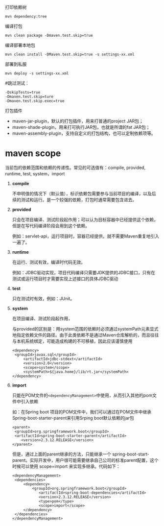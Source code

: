 打印依赖树

```
mvn dependency:tree
```

编译打包

```
mvn clean package -Dmaven.test.skip=true
```

编译部署本地包

```
mvn clean install -DMaven.test.skip=true -s settings-xx.xml
```

部署到私服

```
mvn deploy -s settings-xx.xml
```

#跳过测试：

```
-DskipTests=true
-Dmaven.test.skip=ture
-Dmaven.test.skip.exec=true
```



 打包插件

- maven-jar-plugin，默认的打包插件，用来打普通的project JAR包；
- maven-shade-plugin，用来打可执行JAR包，也就是所谓的fat JAR包；
- maven-assembly-plugin，支持自定义的打包结构，也可以定制依赖项等。



# maven scope 

当前包的依赖范围和依赖的传递性。常见的可选值有：compile, provided, runtime, test, system，import

1. **compile**  

   不申明值的情况下（默认值），标识依赖包需要参与当前项目的编译，以及后续的测试和运行。是一个较强的依赖，打包时通常需要包含进去。

2. **provided**  

   只会在项目编译、测试阶段起作用；可以认为目标容器中已经提供这个依赖，但是在写代码编译阶段会用到这个依赖。

   例如：servlet-api，运行项目时，容器已经提供，就不需要Maven重复地引入一遍了。

3. **runtime**

   在运行、测试有效，编译时代码无效。

   例如：JDBC驱动实现，项目代码编译只需要JDK提供的JDBC接口，只有在测试或运行项目时才需要实现上述接口的具体JDBC驱动

4. **test**

   只在测试时有效，例如：JUnit。

5. **system**

   在项目编译、测试阶段起作用，

   与provided的区别是：用system范围的依赖时必须通过systemPath元素显式地指定依赖文件的路径。由于此类依赖不是通过Maven仓库解析的，而且往往与本机系统绑定，可能造成构建的不可移植，因此应该谨慎使用

   ```
   <dependency>
   	<groupId>javax.sql</groupId>
    	<artifactId>jdbc-stdext</artifactId>
    	<version>2.0</version>
    	<scope>system</scope>
    	<systemPath>${java.home}/lib/rt.jar</systemPath>
   </dependency>
   ```

6. **import**

   只能在POM文件的`<dependencyManagement>`中使用，从而引入其他的pom文件中引入依赖

   如：在Spring boot 项目的POM文件中，我们可以通过在POM文件中继承 Spring-boot-starter-parent来引用Srping boot默认依赖的jar包

   ```
   <parent>
   	<groupId>org.springframework.boot</groupId>
   	<artifactId>spring-boot-starter-parent</artifactId>
       <version>2.3.12.RELEASE</version>
   </parent>
   ```

   但是，通过上面的parent继承的方法，只能继承一个 spring-boot-start-parent。实际开发中，用户很可能需要继承自己公司的标准parent配置，这个时候可以使用 scope=import 来实现多继承。代码如下：

   ```
   <dependencyManagement>
   	<dependencies>
       	<dependency>
           	<groupId>org.springframework.boot</groupId>
               <artifactId>spring-boot-dependencies</artifactId>
               <version>2.3.12.RELEASE</version>
               <type>pom</type>
               <scope>import</scope>
       	</dependency>
   	</dependencies>
   </dependencyManagement>
   ```

   

​		



